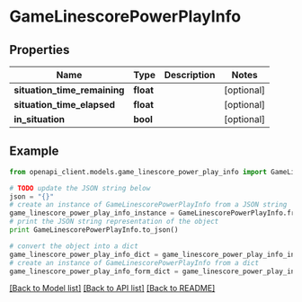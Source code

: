 # GameLinescorePowerPlayInfo


## Properties

Name | Type | Description | Notes
------------ | ------------- | ------------- | -------------
**situation_time_remaining** | **float** |  | [optional] 
**situation_time_elapsed** | **float** |  | [optional] 
**in_situation** | **bool** |  | [optional] 

## Example

```python
from openapi_client.models.game_linescore_power_play_info import GameLinescorePowerPlayInfo

# TODO update the JSON string below
json = "{}"
# create an instance of GameLinescorePowerPlayInfo from a JSON string
game_linescore_power_play_info_instance = GameLinescorePowerPlayInfo.from_json(json)
# print the JSON string representation of the object
print GameLinescorePowerPlayInfo.to_json()

# convert the object into a dict
game_linescore_power_play_info_dict = game_linescore_power_play_info_instance.to_dict()
# create an instance of GameLinescorePowerPlayInfo from a dict
game_linescore_power_play_info_form_dict = game_linescore_power_play_info.from_dict(game_linescore_power_play_info_dict)
```
[[Back to Model list]](../README.md#documentation-for-models) [[Back to API list]](../README.md#documentation-for-api-endpoints) [[Back to README]](../README.md)


